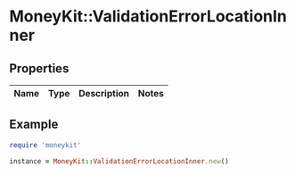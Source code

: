 # MoneyKit::ValidationErrorLocationInner

## Properties

| Name | Type | Description | Notes |
| ---- | ---- | ----------- | ----- |

## Example

```ruby
require 'moneykit'

instance = MoneyKit::ValidationErrorLocationInner.new()
```

